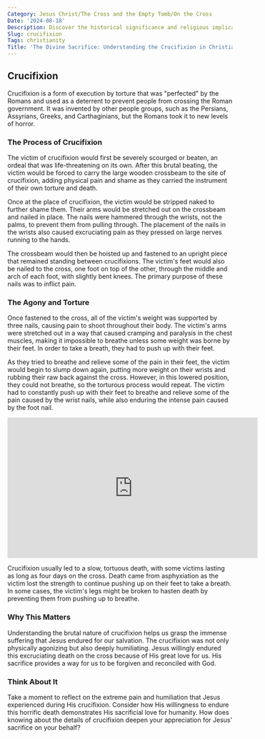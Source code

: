 ```yaml
---
Category: Jesus Christ/The Cross and the Empty Tomb/On the Cross
Date: '2024-08-18'
Description: Discover the historical significance and religious implications of crucifixion in this insightful article. Explore the origins, practices, and impact of this ancient form of execution.
Slug: crucifixion
Tags: christianity
Title: 'The Divine Sacrifice: Understanding the Crucifixion in Christianity'
---
```


## Crucifixion

Crucifixion is a form of execution by torture that was "perfected" by the Romans and used as a deterrent to prevent people from crossing the Roman government. It was invented by other people groups, such as the Persians, Assyrians, Greeks, and Carthaginians, but the Romans took it to new levels of horror.

### The Process of Crucifixion

The victim of crucifixion would first be severely scourged or beaten, an ordeal that was life-threatening on its own. After this brutal beating, the victim would be forced to carry the large wooden crossbeam to the site of crucifixion, adding physical pain and shame as they carried the instrument of their own torture and death.

Once at the place of crucifixion, the victim would be stripped naked to further shame them. Their arms would be stretched out on the crossbeam and nailed in place. The nails were hammered through the wrists, not the palms, to prevent them from pulling through. The placement of the nails in the wrists also caused excruciating pain as they pressed on large nerves running to the hands.

The crossbeam would then be hoisted up and fastened to an upright piece that remained standing between crucifixions. The victim's feet would also be nailed to the cross, one foot on top of the other, through the middle and arch of each foot, with slightly bent knees. The primary purpose of these nails was to inflict pain.

### The Agony and Torture

Once fastened to the cross, all of the victim's weight was supported by three nails, causing pain to shoot throughout their body. The victim's arms were stretched out in a way that caused cramping and paralysis in the chest muscles, making it impossible to breathe unless some weight was borne by their feet. In order to take a breath, they had to push up with their feet.

As they tried to breathe and relieve some of the pain in their feet, the victim would begin to slump down again, putting more weight on their wrists and rubbing their raw back against the cross. However, in this lowered position, they could not breathe, so the torturous process would repeat. The victim had to constantly push up with their feet to breathe and relieve some of the pain caused by the wrist nails, while also enduring the intense pain caused by the foot nail.


<iframe width="560" height="315" src="https://www.youtube.com/embed/EpFhS0dAduc" frameborder="0" allow="autoplay; encrypted-media" allowfullscreen></iframe>


Crucifixion usually led to a slow, tortuous death, with some victims lasting as long as four days on the cross. Death came from asphyxiation as the victim lost the strength to continue pushing up on their feet to take a breath. In some cases, the victim's legs might be broken to hasten death by preventing them from pushing up to breathe.

### Why This Matters

Understanding the brutal nature of crucifixion helps us grasp the immense suffering that Jesus endured for our salvation. The crucifixion was not only physically agonizing but also deeply humiliating. Jesus willingly endured this excruciating death on the cross because of His great love for us. His sacrifice provides a way for us to be forgiven and reconciled with God.

### Think About It

Take a moment to reflect on the extreme pain and humiliation that Jesus experienced during His crucifixion. Consider how His willingness to endure this horrific death demonstrates His sacrificial love for humanity. How does knowing about the details of crucifixion deepen your appreciation for Jesus' sacrifice on your behalf?